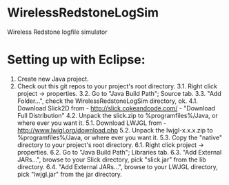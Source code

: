 WirelessRedstoneLogSim
======================

Wireless Redstone logfile simulator



Setting up with Eclipse:
========================

1. Create new Java project.
2. Check out this git repos to your project's root directory.
3.1. Right click project -> properties.
3.2. Go to "Java Build Path"; Source tab.
3.3. "Add Folder...", check the WirelessRedstoneLogSim directory, ok.
4.1. Download Slick2D from - http://slick.cokeandcode.com/ - "Download Full Distribution"
4.2. Unpack the slick.zip to %programfiles%/Java, or where ever you want it.
5.1. Download LWJGL from - http://www.lwjgl.org/download.php
5.2. Unpack the lwjgl-x.x.x.zip to %programfiles%/Java, or where ever you want it.
5.3. Copy the "native" directory to your project's root directory.
6.1. Right click project -> properties.
6.2. Go to "Java Build Path"; Libraries tab.
6.3. "Add External JARs...", browse to your Slick directory, pick "slick.jar" from the lib directory.
6.4. "Add External JARs...", browse to your LWJGL directory, pick "lwjgl.jar" from the jar directory.